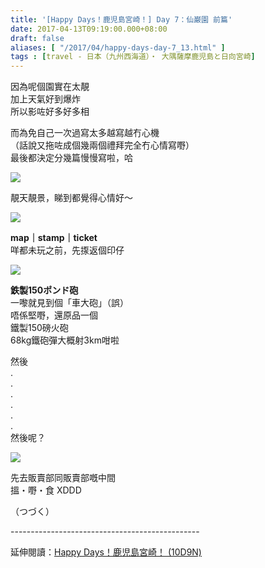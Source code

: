 ```yaml
---
title: '[Happy Days！鹿児島宮崎！] Day 7：仙巌園 前篇'
date: 2017-04-13T09:19:00.000+08:00
draft: false
aliases: [ "/2017/04/happy-days-day-7_13.html" ]
tags : [travel - 日本（九州西海道）・ 大隅薩摩鹿児島と日向宮崎]
---
```


因為呢個園實在太靚  
加上天氣好到爆炸  
所以影咗好多好多相  
  
而為免自己一次過寫太多越寫越冇心機  
（話說又拖咗成個幾兩個禮拜完全冇心情寫嘢）  
最後都決定分幾篇慢慢寫啦，哈  

[![](https://c1.staticflickr.com/3/2866/33237973183_e37b5a3451_z.jpg)](https://c1.staticflickr.com/3/2866/33237973183_e37b5a3451_z.jpg)

靚天靚景，睇到都覺得心情好～  

[![](https://c1.staticflickr.com/3/2939/33207252894_10528d71d9_z.jpg)](https://c1.staticflickr.com/3/2939/33207252894_10528d71d9_z.jpg)

**map｜stamp｜ticket**  
咩都未玩之前，先揼返個印仔  

[![](https://c1.staticflickr.com/3/2815/33664984690_19aa60ee9a_z.jpg)](https://c1.staticflickr.com/3/2815/33664984690_19aa60ee9a_z.jpg)

**鉄製150ポンド砲**  
一嚟就見到個「車大砲」（誤）  
唔係堅嘢，還原品一個  
鐵製150磅火砲  
68kg鐵砲彈大概射3km咁啦  
  
然後  
.  
.  
.  
.  
.  
.  
然後呢？  
  
  

[![](https://c2.staticflickr.com/4/3939/33237975043_fd6a1da7c2_z.jpg)](https://c2.staticflickr.com/4/3939/33237975043_fd6a1da7c2_z.jpg)

先去販賣部同販賣部嘅中間  
搵・嘢・食 XDDD  
  
（つづく）  
  
\-----------------------------------------------  
  
延伸閱讀：[Happy Days！鹿児島宮崎！ (10D9N)](http://www.hidie.net/2017/06/happy-days10d9n.html)